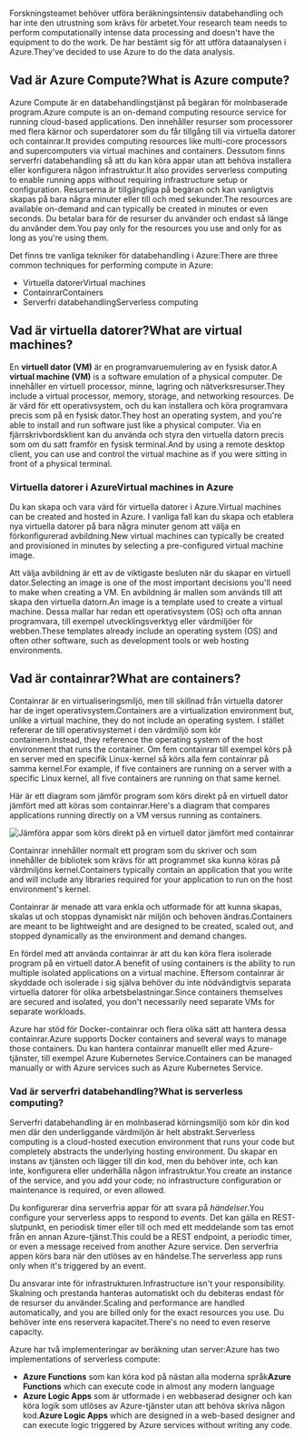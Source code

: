 <span data-ttu-id="835f3-101">Forskningsteamet behöver utföra beräkningsintensiv databehandling och har inte den utrustning som krävs för arbetet.</span><span class="sxs-lookup"><span data-stu-id="835f3-101">Your research team needs to perform computationally intense data processing and doesn't have the equipment to do the work.</span></span> <span data-ttu-id="835f3-102">De har bestämt sig för att utföra dataanalysen i Azure.</span><span class="sxs-lookup"><span data-stu-id="835f3-102">They've decided to use Azure to do the data analysis.</span></span>

## <a name="what-is-azure-compute"></a><span data-ttu-id="835f3-103">Vad är Azure Compute?</span><span class="sxs-lookup"><span data-stu-id="835f3-103">What is Azure compute?</span></span>
<span data-ttu-id="835f3-104">Azure Compute är en databehandlingstjänst på begäran för molnbaserade program.</span><span class="sxs-lookup"><span data-stu-id="835f3-104">Azure compute is an on-demand computing resource service for running cloud-based applications.</span></span> <span data-ttu-id="835f3-105">Den innehåller resurser som processorer med flera kärnor och superdatorer som du får tillgång till via virtuella datorer och containrar.</span><span class="sxs-lookup"><span data-stu-id="835f3-105">It provides computing resources like multi-core processors and supercomputers via virtual machines and containers.</span></span> <span data-ttu-id="835f3-106">Dessutom finns serverfri databehandling så att du kan köra appar utan att behöva installera eller konfigurera någon infrastruktur.</span><span class="sxs-lookup"><span data-stu-id="835f3-106">It also provides serverless computing to enable running apps without requiring infrastructure setup or configuration.</span></span> <span data-ttu-id="835f3-107">Resurserna är tillgängliga på begäran och kan vanligtvis skapas på bara några minuter eller till och med sekunder.</span><span class="sxs-lookup"><span data-stu-id="835f3-107">The resources are available on-demand and can typically be created in minutes or even seconds.</span></span> <span data-ttu-id="835f3-108">Du betalar bara för de resurser du använder och endast så länge du använder dem.</span><span class="sxs-lookup"><span data-stu-id="835f3-108">You pay only for the resources you use and only for as long as you're using them.</span></span>

<span data-ttu-id="835f3-109">Det finns tre vanliga tekniker för databehandling i Azure:</span><span class="sxs-lookup"><span data-stu-id="835f3-109">There are three common techniques for performing compute in Azure:</span></span>

- <span data-ttu-id="835f3-110">Virtuella datorer</span><span class="sxs-lookup"><span data-stu-id="835f3-110">Virtual machines</span></span>
- <span data-ttu-id="835f3-111">Containrar</span><span class="sxs-lookup"><span data-stu-id="835f3-111">Containers</span></span>
- <span data-ttu-id="835f3-112">Serverfri databehandling</span><span class="sxs-lookup"><span data-stu-id="835f3-112">Serverless computing</span></span>

## <a name="what-are-virtual-machines"></a><span data-ttu-id="835f3-113">Vad är virtuella datorer?</span><span class="sxs-lookup"><span data-stu-id="835f3-113">What are virtual machines?</span></span>

<span data-ttu-id="835f3-114">En **virtuell dator (VM)** är en programvaruemulering av en fysisk dator.</span><span class="sxs-lookup"><span data-stu-id="835f3-114">A **virtual machine (VM)** is a software emulation of a physical computer.</span></span> <span data-ttu-id="835f3-115">De innehåller en virtuell processor, minne, lagring och nätverksresurser.</span><span class="sxs-lookup"><span data-stu-id="835f3-115">They include a virtual processor, memory, storage, and networking resources.</span></span> <span data-ttu-id="835f3-116">De är värd för ett operativsystem, och du kan installera och köra programvara precis som på en fysisk dator.</span><span class="sxs-lookup"><span data-stu-id="835f3-116">They host an operating system, and you're able to install and run software just like a physical computer.</span></span> <span data-ttu-id="835f3-117">Via en fjärrskrivbordsklient kan du använda och styra den virtuella datorn precis som om du satt framför en fysisk terminal.</span><span class="sxs-lookup"><span data-stu-id="835f3-117">And by using a remote desktop client, you can use and control the virtual machine as if you were sitting in front of a physical terminal.</span></span>

### <a name="virtual-machines-in-azure"></a><span data-ttu-id="835f3-118">Virtuella datorer i Azure</span><span class="sxs-lookup"><span data-stu-id="835f3-118">Virtual machines in Azure</span></span>

<span data-ttu-id="835f3-119">Du kan skapa och vara värd för virtuella datorer i Azure.</span><span class="sxs-lookup"><span data-stu-id="835f3-119">Virtual machines can be created and hosted in Azure.</span></span> <span data-ttu-id="835f3-120">I vanliga fall kan du skapa och etablera nya virtuella datorer på bara några minuter genom att välja en förkonfigurerad avbildning.</span><span class="sxs-lookup"><span data-stu-id="835f3-120">New virtual machines can typically be created and provisioned in minutes by selecting a pre-configured virtual machine image.</span></span>

<span data-ttu-id="835f3-121">Att välja avbildning är ett av de viktigaste besluten när du skapar en virtuell dator.</span><span class="sxs-lookup"><span data-stu-id="835f3-121">Selecting an image is one of the most important decisions you'll need to make when creating a VM.</span></span> <span data-ttu-id="835f3-122">En avbildning är mallen som används till att skapa den virtuella datorn.</span><span class="sxs-lookup"><span data-stu-id="835f3-122">An image is a template used to create a virtual machine.</span></span> <span data-ttu-id="835f3-123">Dessa mallar har redan ett operativsystem (OS) och ofta annan programvara, till exempel utvecklingsverktyg eller värdmiljöer för webben.</span><span class="sxs-lookup"><span data-stu-id="835f3-123">These templates already include an operating system (OS) and often other software, such as development tools or web hosting environments.</span></span>

## <a name="what-are-containers"></a><span data-ttu-id="835f3-124">Vad är containrar?</span><span class="sxs-lookup"><span data-stu-id="835f3-124">What are containers?</span></span>

<span data-ttu-id="835f3-125">Containrar är en virtualiseringsmiljö, men till skillnad från virtuella datorer har de inget operativsystem.</span><span class="sxs-lookup"><span data-stu-id="835f3-125">Containers are a virtualization environment but, unlike a virtual machine, they do not include an operating system.</span></span> <span data-ttu-id="835f3-126">I stället refererar de till operativsystemet i den värdmiljö som kör containern.</span><span class="sxs-lookup"><span data-stu-id="835f3-126">Instead, they reference the operating system of the host environment that runs the container.</span></span> <span data-ttu-id="835f3-127">Om fem containrar till exempel körs på en server med en specifik Linux-kernel så körs alla fem containrar på samma kernel.</span><span class="sxs-lookup"><span data-stu-id="835f3-127">For example, if five containers are running on a server with a specific Linux kernel, all five containers are running on that same kernel.</span></span> 

<span data-ttu-id="835f3-128">Här är ett diagram som jämför program som körs direkt på en virtuell dator jämfört med att köras som containrar.</span><span class="sxs-lookup"><span data-stu-id="835f3-128">Here's a diagram that compares applications running directly on a VM versus running as containers.</span></span>

![Jämföra appar som körs direkt på en virtuell dator jämfört med containrar](../media/vm-versus-containers.png)

<span data-ttu-id="835f3-130">Containrar innehåller normalt ett program som du skriver och som innehåller de bibliotek som krävs för att programmet ska kunna köras på värdmiljöns kernel.</span><span class="sxs-lookup"><span data-stu-id="835f3-130">Containers typically contain an application that you write and will include any libraries required for your application to run on the host environment's kernel.</span></span> 

<span data-ttu-id="835f3-131">Containrar är menade att vara enkla och utformade för att kunna skapas, skalas ut och stoppas dynamiskt när miljön och behoven ändras.</span><span class="sxs-lookup"><span data-stu-id="835f3-131">Containers are meant to be lightweight and are designed to be created, scaled out, and stopped dynamically as the environment and demand changes.</span></span>

<span data-ttu-id="835f3-132">En fördel med att använda containrar är att du kan köra flera isolerade program på en virtuell dator.</span><span class="sxs-lookup"><span data-stu-id="835f3-132">A benefit of using containers is the ability to run multiple isolated applications on a virtual machine.</span></span> <span data-ttu-id="835f3-133">Eftersom containrar är skyddade och isolerade i sig själva behöver du inte nödvändigtvis separata virtuella datorer för olika arbetsbelastningar.</span><span class="sxs-lookup"><span data-stu-id="835f3-133">Since containers themselves are secured and isolated, you don't necessarily need separate VMs for separate workloads.</span></span>

<span data-ttu-id="835f3-134">Azure har stöd för Docker-containrar och flera olika sätt att hantera dessa containrar.</span><span class="sxs-lookup"><span data-stu-id="835f3-134">Azure supports Docker containers and several ways to manage those containers.</span></span> <span data-ttu-id="835f3-135">Du kan hantera containrar manuellt eller med Azure-tjänster, till exempel Azure Kubernetes Service.</span><span class="sxs-lookup"><span data-stu-id="835f3-135">Containers can be managed manually or with Azure services such as Azure Kubernetes Service.</span></span>

### <a name="what-is-serverless-computing"></a><span data-ttu-id="835f3-136">Vad är serverfri databehandling?</span><span class="sxs-lookup"><span data-stu-id="835f3-136">What is serverless computing?</span></span>

<span data-ttu-id="835f3-137">Serverfri databehandling är en molnbaserad körningsmiljö som kör din kod men där den underliggande värdmiljön är helt abstrakt.</span><span class="sxs-lookup"><span data-stu-id="835f3-137">Serverless computing is a cloud-hosted execution environment that runs your code but completely abstracts the underlying hosting environment.</span></span> <span data-ttu-id="835f3-138">Du skapar en instans av tjänsten och lägger till din kod, men du behöver inte, och kan inte, konfigurera eller underhålla någon infrastruktur.</span><span class="sxs-lookup"><span data-stu-id="835f3-138">You create an instance of the service, and you add your code; no infrastructure configuration or maintenance is required, or even allowed.</span></span>

<span data-ttu-id="835f3-139">Du konfigurerar dina serverfria appar för att svara på _händelser_.</span><span class="sxs-lookup"><span data-stu-id="835f3-139">You configure your serverless apps to respond to _events_.</span></span> <span data-ttu-id="835f3-140">Det kan gälla en REST-slutpunkt, en periodisk timer eller till och med ett meddelande som tas emot från en annan Azure-tjänst.</span><span class="sxs-lookup"><span data-stu-id="835f3-140">This could be a REST endpoint, a periodic timer, or even a message received from another Azure service.</span></span> <span data-ttu-id="835f3-141">Den serverfria appen körs bara när den utlöses av en händelse.</span><span class="sxs-lookup"><span data-stu-id="835f3-141">The serverless app runs only when it's triggered by an event.</span></span>

<span data-ttu-id="835f3-142">Du ansvarar inte för infrastrukturen.</span><span class="sxs-lookup"><span data-stu-id="835f3-142">Infrastructure isn't your responsibility.</span></span> <span data-ttu-id="835f3-143">Skalning och prestanda hanteras automatiskt och du debiteras endast för de resurser du använder.</span><span class="sxs-lookup"><span data-stu-id="835f3-143">Scaling and performance are handled automatically, and you are billed only for the exact resources you use.</span></span> <span data-ttu-id="835f3-144">Du behöver inte ens reservera kapacitet.</span><span class="sxs-lookup"><span data-stu-id="835f3-144">There's no need to even reserve capacity.</span></span>

<span data-ttu-id="835f3-145">Azure har två implementeringar av beräkning utan server:</span><span class="sxs-lookup"><span data-stu-id="835f3-145">Azure has two implementations of serverless compute:</span></span> 

- <span data-ttu-id="835f3-146">**Azure Functions** som kan köra kod på nästan alla moderna språk</span><span class="sxs-lookup"><span data-stu-id="835f3-146">**Azure Functions** which can execute code in almost any modern language</span></span>
- <span data-ttu-id="835f3-147">**Azure Logic Apps** som är utformade i en webbaserad designer och kan köra logik som utlöses av Azure-tjänster utan att behöva skriva någon kod.</span><span class="sxs-lookup"><span data-stu-id="835f3-147">**Azure Logic Apps** which are designed in a web-based designer and can execute logic triggered by Azure services without writing any code.</span></span>
